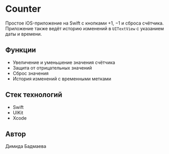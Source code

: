 # Counter

Простое iOS-приложение на Swift с кнопками +1, −1 и сброса счётчика.  
Приложение также ведёт историю изменений в `UITextView` с указанием даты и времени.

## Функции
- Увеличение и уменьшение значения счётчика  
- Защита от отрицательных значений  
- Сброс значения  
- История изменений с временными метками  

## Стек технологий
- Swift  
- UIKit  
- Xcode

## Автор
Димида Бадмаева

